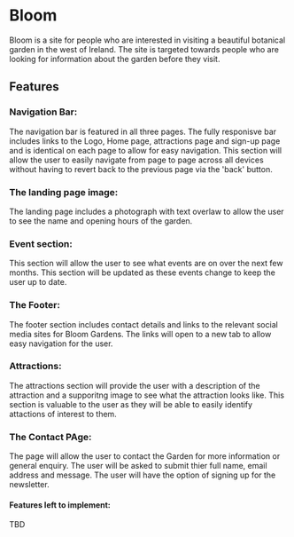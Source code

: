 # Bloom

Bloom is a site for people who are interested in visiting a beautiful botanical garden in the west of Ireland. 
The site is targeted towards people who are looking for information about the garden before they visit.

## Features

### Navigation Bar:
The navigation bar is featured in all three pages. The fully responisve bar includes links to the Logo, Home page, attractions page and sign-up page and is identical on each page to allow for easy navigation.
This section will allow the user to easily navigate from page to page across all devices without having to revert back to the previous page via the 'back' button.

### The landing page image:
The landing page includes a photograph with text overlaw to allow the user to see the name and opening hours of the garden.

### Event section:
This section will allow the user to see what events are on over the next few months. 
This section will be updated as these events change to keep the user up to date.

### The Footer:
The footer section includes contact details and links to the relevant social media sites for Bloom Gardens.
The links will open to a new tab to allow easy navigation for the user.

### Attractions:
The attractions section will provide the user with a description of the attraction and a supporitng image to see what the attraction looks like.
This section is valuable to the user as they will be able to easily identify attactions of interest to them.

### The Contact PAge:
The page will allow the user to contact the Garden for more information or general enquiry. The user will be asked to submit thier full name, email address and message. The user will have the option of signing up for the newsletter. 

#### Features left to implement:
TBD


